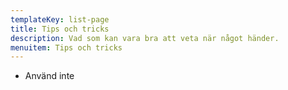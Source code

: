 ```yaml
---
templateKey: list-page
title: Tips och tricks
description: Vad som kan vara bra att veta när något händer.
menuitem: Tips och tricks
---
```

* Använd inte
